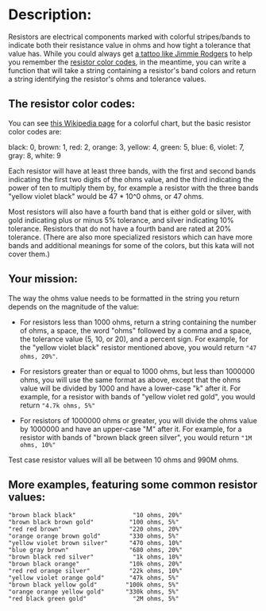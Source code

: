 # Description:
Resistors are electrical components marked with colorful stripes/bands to indicate both their resistance value in ohms and how tight a tolerance that value has. While you could always get [a tattoo like Jimmie Rodgers](http://jimmieprodgers.com/2013/01/new-tattoo) to help you remember the [resistor color codes](https://en.wikipedia.org/wiki/Electronic_color_code#Resistor_color-coding), in the meantime, you can write a function that will take a string containing a resistor's band colors and return a string identifying the resistor's ohms and tolerance values.

## The resistor color codes:
You can see [this Wikipedia page](https://en.wikipedia.org/wiki/Electronic_color_code#Resistor_color-coding) for a colorful chart, but the basic resistor color codes are:

black: 0, brown: 1, red: 2, orange: 3, yellow: 4, green: 5, blue: 6, violet: 7, gray: 8, white: 9

Each resistor will have at least three bands, with the first and second bands indicating the first two digits of the ohms value, and the third indicating the power of ten to multiply them by, for example a resistor with the three bands "yellow violet black" would be 47 * 10^0 ohms, or 47 ohms.

Most resistors will also have a fourth band that is either gold or silver, with gold indicating plus or minus 5% tolerance, and silver indicating 10% tolerance. Resistors that do not have a fourth band are rated at 20% tolerance. (There are also more specialized resistors which can have more bands and additional meanings for some of the colors, but this kata will not cover them.)

## Your mission:
The way the ohms value needs to be formatted in the string you return depends on the magnitude of the value:

* For resistors less than 1000 ohms, return a string containing the number of ohms, a space, the word "ohms" followed by a comma and a space, the tolerance value (5, 10, or 20), and a percent sign. For example,  for the "yellow violet black" resistor mentioned above, you would return `"47 ohms, 20%"`. 

* For resistors greater than or equal to 1000 ohms, but less than 1000000 ohms, you will use the same format as above, except that the ohms value will be divided by 1000 and have a lower-case "k" after it. For example, for a resistor with bands of "yellow violet red gold", you would return `"4.7k ohms, 5%"`

* For resistors of 1000000 ohms or greater, you will divide the ohms value by 1000000 and have an upper-case "M" after it. For example, for a resistor with bands of "brown black green silver", you would return `"1M ohms, 10%"`

Test case resistor values will all be between 10 ohms and 990M ohms.

## More examples, featuring some common resistor values:
```
"brown black black"                "10 ohms, 20%"
"brown black brown gold"          "100 ohms, 5%"
"red red brown"                   "220 ohms, 20%"
"orange orange brown gold"        "330 ohms, 5%"
"yellow violet brown silver"      "470 ohms, 10%"
"blue gray brown"                 "680 ohms, 20%"
"brown black red silver"           "1k ohms, 10%"
"brown black orange"              "10k ohms, 20%"
"red red orange silver"           "22k ohms, 10%"
"yellow violet orange gold"       "47k ohms, 5%"
"brown black yellow gold"        "100k ohms, 5%"
"orange orange yellow gold"      "330k ohms, 5%"
"red black green gold"             "2M ohms, 5%"
```